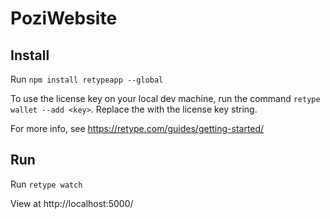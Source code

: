 # PoziWebsite

## Install

Run `npm install retypeapp --global`

To use the license key on your local dev machine, run the command `retype wallet --add <key>`. Replace the <key> with the license key string.

For more info, see https://retype.com/guides/getting-started/

## Run

Run `retype watch`

View at http://localhost:5000/
